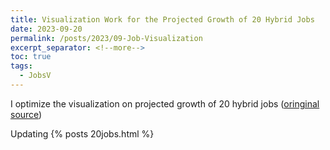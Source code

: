 ```yaml
---
title: Visualization Work for the Projected Growth of 20 Hybrid Jobs
date: 2023-09-20
permalink: /posts/2023/09-Job-Visualization
excerpt_separator: <!--more-->
toc: true
tags:
  - JobsV
---
```

I optimize the visualization on projected growth of 20 hybrid jobs ([oringinal source](https://www.cfr.org/report/the-work-ahead/data-visualizations.php))
 
<!--more-->
Updating
 {% posts 20jobs.html %}
